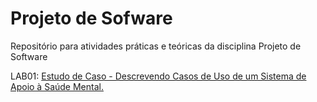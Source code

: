 # Projeto de Sofware

Repositório para atividades práticas e teóricas da disciplina Projeto de Software


LAB01: [Estudo de Caso - Descrevendo Casos de Uso de um Sistema de Apoio à Saúde Mental.](labs/lab-mentcare.md)
